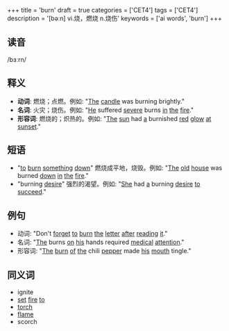 +++
title = 'burn'
draft = true
categories = ['CET4']
tags = ['CET4']
description = '[bəːn] vi.烧，燃烧 n.烧伤'
keywords = ['ai words', 'burn']
+++

## 读音
/bɜːrn/

## 释义
- **动词**: 燃烧；点燃。例如: "[The](/post/the/) [candle](/post/candle/) was burning brightly."
- **名词**: 火灾；烧伤。例如: "[He](/post/he/) suffered [severe](/post/severe/) burns [in](/post/in/) [the](/post/the/) [fire](/post/fire/)."
- **形容词**: 燃烧的；炽热的。例如: "[The](/post/the/) [sun](/post/sun/) had [a](/post/a/) burnished [red](/post/red/) [glow](/post/glow/) [at](/post/at/) [sunset](/post/sunset/)."

## 短语
- "[to](/post/to/) [burn](/post/burn/) [something](/post/something/) [down](/post/down/)" 燃烧成平地，烧毁。例如: "[The](/post/the/) [old](/post/old/) [house](/post/house/) was burned [down](/post/down/) [in](/post/in/) [the](/post/the/) [fire](/post/fire/)."
- "burning [desire](/post/desire/)" 强烈的渴望。例如: "[She](/post/she/) had [a](/post/a/) burning [desire](/post/desire/) [to](/post/to/) [succeed](/post/succeed/)."

## 例句
- 动词: "Don't [forget](/post/forget/) [to](/post/to/) [burn](/post/burn/) [the](/post/the/) [letter](/post/letter/) [after](/post/after/) [reading](/post/reading/) [it](/post/it/)."
- 名词: "[The](/post/the/) burns [on](/post/on/) [his](/post/his/) hands required [medical](/post/medical/) [attention](/post/attention/)."
- 形容词: "[The](/post/the/) [burn](/post/burn/) [of](/post/of/) [the](/post/the/) chili [pepper](/post/pepper/) made [his](/post/his/) [mouth](/post/mouth/) tingle."

## 同义词
- ignite
- [set](/post/set/) [fire](/post/fire/) [to](/post/to/)
- [torch](/post/torch/)
- [flame](/post/flame/)
- scorch
